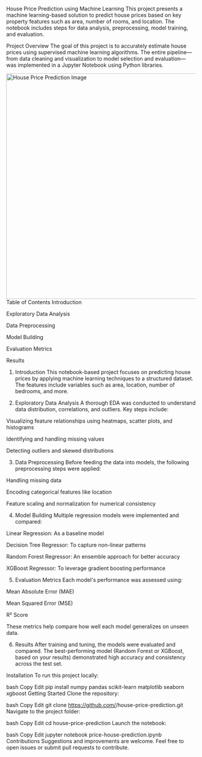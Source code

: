 House Price Prediction using Machine Learning
This project presents a machine learning-based solution to predict house prices based on key property features such as area, number of rooms, and location. The notebook includes steps for data analysis, preprocessing, model training, and evaluation.

Project Overview
The goal of this project is to accurately estimate house prices using supervised machine learning algorithms. The entire pipeline—from data cleaning and visualization to model selection and evaluation—was implemented in a Jupyter Notebook using Python libraries.

<img src="https://media.istockphoto.com/id/1066106810/photo/house-real-estate-graph-price-investment-mortgage.jpg?s=2048x2048&w=is&k=20&c=xC1Pb7SchKFU9IqydCxYnRw9ypOmnJX8QEnnp5bzySU=" alt="House Price Prediction Image" width="600">
Table of Contents
Introduction

Exploratory Data Analysis

Data Preprocessing

Model Building

Evaluation Metrics

Results

1. Introduction
This notebook-based project focuses on predicting house prices by applying machine learning techniques to a structured dataset. The features include variables such as area, location, number of bedrooms, and more.

2. Exploratory Data Analysis
A thorough EDA was conducted to understand data distribution, correlations, and outliers. Key steps include:

Visualizing feature relationships using heatmaps, scatter plots, and histograms

Identifying and handling missing values

Detecting outliers and skewed distributions

3. Data Preprocessing
Before feeding the data into models, the following preprocessing steps were applied:

Handling missing data

Encoding categorical features like location

Feature scaling and normalization for numerical consistency

4. Model Building
Multiple regression models were implemented and compared:

Linear Regression: As a baseline model

Decision Tree Regressor: To capture non-linear patterns

Random Forest Regressor: An ensemble approach for better accuracy

XGBoost Regressor: To leverage gradient boosting performance

5. Evaluation Metrics
Each model's performance was assessed using:

Mean Absolute Error (MAE)

Mean Squared Error (MSE)

R² Score

These metrics help compare how well each model generalizes on unseen data.

6. Results
After training and tuning, the models were evaluated and compared. The best-performing model (Random Forest or XGBoost, based on your results) demonstrated high accuracy and consistency across the test set.

Installation
To run this project locally:

bash
Copy
Edit
pip install numpy pandas scikit-learn matplotlib seaborn xgboost
Getting Started
Clone the repository:

bash
Copy
Edit
git clone https://github.com/<your-username>/house-price-prediction.git
Navigate to the project folder:

bash
Copy
Edit
cd house-price-prediction
Launch the notebook:

bash
Copy
Edit
jupyter notebook price-house-prediction.ipynb
Contributions
Suggestions and improvements are welcome. Feel free to open issues or submit pull requests to contribute.
